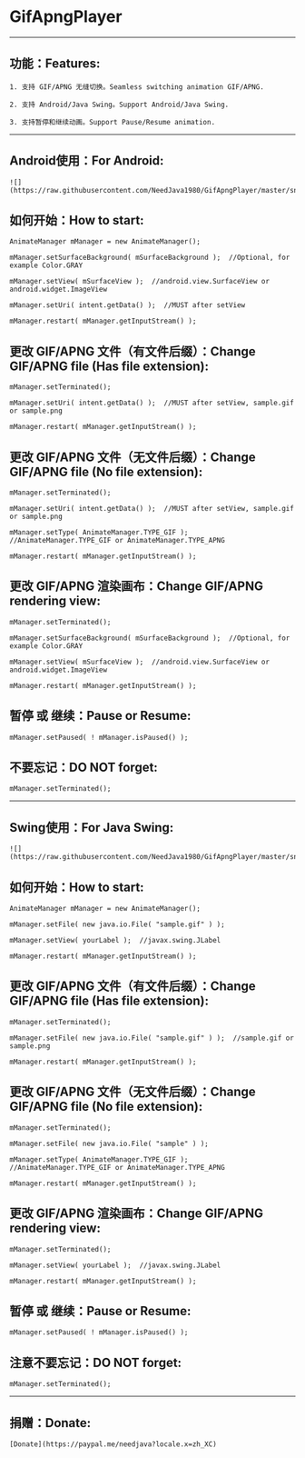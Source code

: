 # GifApngPlayer


-----


功能：Features:
-----

    1. 支持 GIF/APNG 无缝切换。Seamless switching animation GIF/APNG.

    2. 支持 Android/Java Swing。Support Android/Java Swing.

    3. 支持暂停和继续动画。Support Pause/Resume animation.


-----


Android使用：For Android:
-----

    ![](https://raw.githubusercontent.com/NeedJava1980/GifApngPlayer/master/snapshot/AnimatedPlayer2.gif)


如何开始：How to start:
-----

    AnimateManager mManager = new AnimateManager();

    mManager.setSurfaceBackground( mSurfaceBackground );  //Optional, for example Color.GRAY

    mManager.setView( mSurfaceView );  //android.view.SurfaceView or android.widget.ImageView

    mManager.setUri( intent.getData() );  //MUST after setView

    mManager.restart( mManager.getInputStream() );


更改 GIF/APNG 文件（有文件后缀）：Change GIF/APNG file (Has file extension):
-----

    mManager.setTerminated();

    mManager.setUri( intent.getData() );  //MUST after setView, sample.gif or sample.png

    mManager.restart( mManager.getInputStream() );


更改 GIF/APNG 文件（无文件后缀）：Change GIF/APNG file (No file extension):
-----

    mManager.setTerminated();

    mManager.setUri( intent.getData() );  //MUST after setView, sample.gif or sample.png

    mManager.setType( AnimateManager.TYPE_GIF );  //AnimateManager.TYPE_GIF or AnimateManager.TYPE_APNG

    mManager.restart( mManager.getInputStream() );


更改 GIF/APNG 渲染画布：Change GIF/APNG rendering view:
-----

    mManager.setTerminated();

    mManager.setSurfaceBackground( mSurfaceBackground );  //Optional, for example Color.GRAY

    mManager.setView( mSurfaceView );  //android.view.SurfaceView or android.widget.ImageView

    mManager.restart( mManager.getInputStream() );


暂停 或 继续：Pause or Resume:
-----

    mManager.setPaused( ! mManager.isPaused() );


不要忘记：DO NOT forget:
-----

    mManager.setTerminated();


-----


Swing使用：For Java Swing:
-----

    ![](https://raw.githubusercontent.com/NeedJava1980/GifApngPlayer/master/snapshot/AnimatedPlayer1.gif)


如何开始：How to start:
-----

    AnimateManager mManager = new AnimateManager();

    mManager.setFile( new java.io.File( "sample.gif" ) );

    mManager.setView( yourLabel );  //javax.swing.JLabel

    mManager.restart( mManager.getInputStream() );


更改 GIF/APNG 文件（有文件后缀）：Change GIF/APNG file (Has file extension):
-----

    mManager.setTerminated();

    mManager.setFile( new java.io.File( "sample.gif" ) );  //sample.gif or sample.png

    mManager.restart( mManager.getInputStream() );


更改 GIF/APNG 文件（无文件后缀）：Change GIF/APNG file (No file extension):
-----

    mManager.setTerminated();

    mManager.setFile( new java.io.File( "sample" ) );

    mManager.setType( AnimateManager.TYPE_GIF );  //AnimateManager.TYPE_GIF or AnimateManager.TYPE_APNG

    mManager.restart( mManager.getInputStream() );


更改 GIF/APNG 渲染画布：Change GIF/APNG rendering view:
-----

    mManager.setTerminated();

    mManager.setView( yourLabel );  //javax.swing.JLabel

    mManager.restart( mManager.getInputStream() );


暂停 或 继续：Pause or Resume:
-----

    mManager.setPaused( ! mManager.isPaused() );


注意不要忘记：DO NOT forget:
-----

    mManager.setTerminated();


-----


捐赠：Donate:
-----

    [Donate](https://paypal.me/needjava?locale.x=zh_XC)

